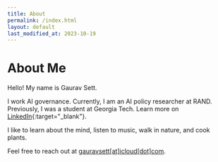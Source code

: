 ```yaml
---
title: About
permalink: /index.html
layout: default
last_modified_at: 2023-10-19
---
```


# About Me

Hello! My name is Gaurav Sett. 

I work AI governance.
Currently, I am an AI policy researcher at RAND.
Previously, I was a student at Georgia Tech.
Learn more on [LinkedIn](https://www.linkedin.com/in/gauravsett/){:target="_blank"}.

I like to learn about the mind, listen to music, walk in nature, and cook plants. 

Feel free to reach out at <u>gauravsett[at]icloud[dot]com</u>.
